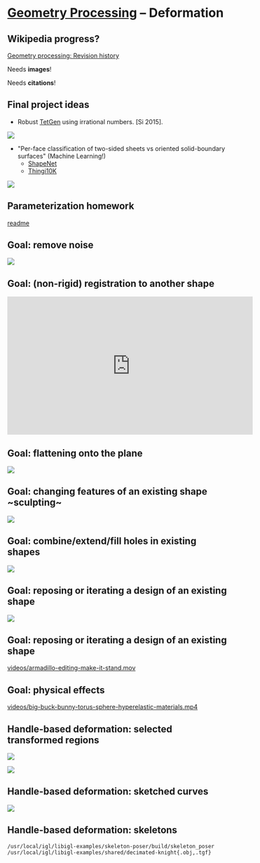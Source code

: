 # [Geometry Processing](../index.html) – Deformation

## Wikipedia progress?

[Geometry processing: Revision history](https://en.wikipedia.org/w/index.php?title=Geometry_processing&action=history)

Needs **images**!

Needs **citations**!

## Final project ideas

- Robust [TetGen](http://wias-berlin.de/software/tetgen/) using irrational
  numbers. [Si 2015].

![](images/rotund-man-tetmesh.gif)

- "Per-face classification of two-sided sheets vs oriented solid-boundary
  surfaces" (Machine Learning!)
    - [ShapeNet](https://www.shapenet.org/)
    - [Thingi10K](https://ten-thousand-models.appspot.com/)

![](images/sailboat-sheet-vs-solid.jpg)

## Parameterization homework

[readme](https://github.com/alecjacobson/geometry-processing-parameterization)


## Goal: remove noise

![](images/plane-smooth-geometry.gif)

## Goal: (non-rigid) registration to another shape

<iframe width="560" height="315" src="https://www.youtube.com/embed/7vkfyCutBjY" frameborder="0" allowfullscreen></iframe>

## Goal: flattening onto the plane

![](images/ogre-flatten.gif)

## Goal: changing features of an existing shape ~sculpting~

![](images/max-nose-deformation.jpg)


## Goal: combine/extend/fill holes in existing shapes

![](images/venus-willmore-flow-hole-fill.jpg)

## Goal: reposing or iterating a design of an existing shape

![](images/iwires-gallery.jpg)

## Goal: reposing or iterating a design of an existing shape

[videos/armadillo-editing-make-it-stand.mov](videos/armadillo-editing-make-it-stand.mov)

## Goal: physical effects

[videos/big-buck-bunny-torus-sphere-hyperelastic-materials.mp4](videos/big-buck-bunny-torus-sphere-hyperelastic-materials.mp4)


## Handle-based deformation: selected transformed regions

![](images/goblin-primo.jpg)

![](images/car-botsch-handle-deformation.jpg)

## Handle-based deformation: sketched curves

![](images/head-silsketch.jpg)

## Handle-based deformation: skeletons

```
/usr/local/igl/libigl-examples/skeleton-poser/build/skeleton_poser /usr/local/igl/libigl-examples/shared/decimated-knight{.obj,.tgf}
```


